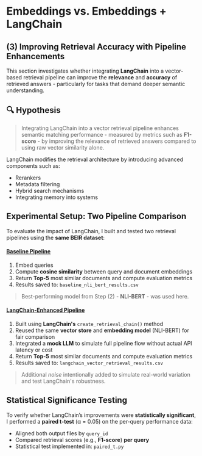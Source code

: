 # Embeddings vs. Embeddings + LangChain

## (3) Improving Retrieval Accuracy with Pipeline Enhancements

This section investigates whether integrating **LangChain** into a vector-based retrieval pipeline can improve the **relevance** and **accuracy** of retrieved answers - particularly for tasks that demand deeper semantic understanding.

## 🔍 Hypothesis

> Integrating LangChain into a vector retrieval pipeline enhances semantic matching performance - measured by metrics such as **F1-score** - by improving the relevance of retrieved answers compared to using raw vector similarity alone.

LangChain modifies the retrieval architecture by introducing advanced components such as:

- Rerankers
- Metadata filtering
- Hybrid search mechanisms
- Integrating memory into systems

## Experimental Setup: Two Pipeline Comparison

To evaluate the impact of LangChain, I built and tested two retrieval pipelines using the **same BEIR dataset**:

#### <u>Baseline Pipeline</u>

1. Embed queries
2. Compute **cosine similarity** between query and document embeddings
3. Return **Top-5** most similar documents and compute evaluation metrics
4. Results saved to: `baseline_nli_bert_results.csv`

> Best-performing model from Step (2) - **NLI-BERT** - was used here.

#### <u>LangChain-Enhanced Pipeline</u>

1. Built using **LangChain's** `create_retrieval_chain()` method
2. Reused the same **vector store** and **embedding model** (NLI-BERT) for fair comparison
3. Integrated a **mock LLM** to simulate full pipeline flow without actual API latency or cost
4. Return **Top-5** most similar documents and compute evaluation metrics
5. Results saved to: `langchain_vector_retrieval_results.csv`

> Additional _noise_ intentionally added to simulate real-world variation and test LangChain's robustness.

## Statistical Significance Testing

To verify whether LangChain’s improvements were **statistically significant**, I performed a **paired t-test** (α = 0.05) on the per-query performance data:

- Aligned both output files by `query_id`
- Compared retrieval scores (e.g., **F1-score**) **per query**
- Statistical test implemented in: `paired_t.py`
